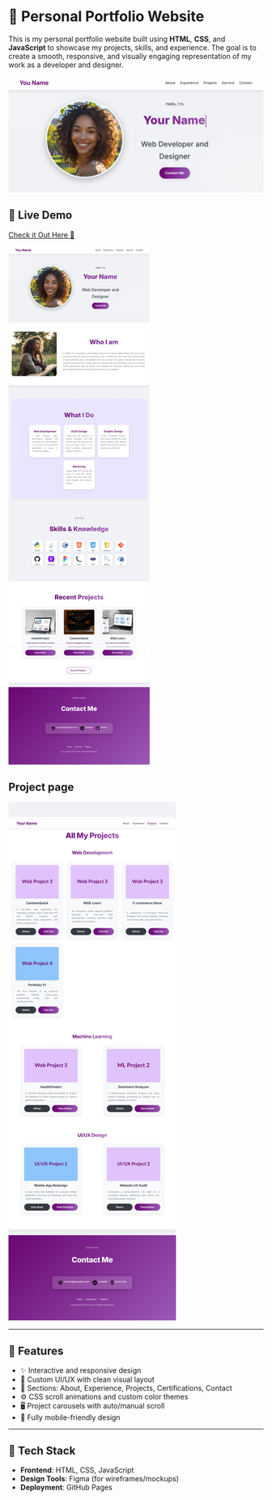 # 💼 Personal Portfolio Website

This is my personal portfolio website built using **HTML**, **CSS**, and **JavaScript** to showcase my projects, skills, and experience. The goal is to create a smooth, responsive, and visually engaging representation of my work as a developer and designer.

<img src="images/landing.png">

## 🔗 Live Demo

[Check it Out Here 🚀](https://darsana-ramesh.github.io/Portfolio/)


<img src="images/s1.jpeg">

## Project page
<img src="images/s2.jpeg">

---

## 📌 Features

- ✨ Interactive and responsive design
- 🎨 Custom UI/UX with clean visual layout
- 🧩 Sections: About, Experience, Projects, Certifications, Contact
- ⚙️ CSS scroll animations and custom color themes
- 🖥️ Project carousels with auto/manual scroll
- 📱 Fully mobile-friendly design

---

## 📂 Tech Stack

- **Frontend**: HTML, CSS, JavaScript  
- **Design Tools**: Figma (for wireframes/mockups)
- **Deployment**: GitHub Pages
